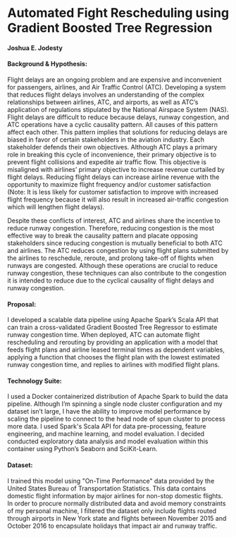 # Automated Fight Rescheduling using Gradient Boosted Tree Regression
#### Joshua E. Jodesty

#### Background & Hypothesis:

Flight delays are an ongoing problem and are expensive and inconvenient for passengers, airlines, and
Air Traffic Control (ATC). Developing a system that reduces flight delays involves an understanding of the
complex relationships between airlines, ATC, and airports, as well as ATC’s application of regulations
stipulated by the National Airspace System (NAS). Flight delays are difficult to reduce because delays,
runway congestion, and ATC operations have a cyclic causality pattern. All causes of this pattern affect
each other. This pattern implies that solutions for reducing delays are biased in favor of certain
stakeholders in the aviation industry. Each stakeholder defends their own objectives. Although ATC
plays a primary role in breaking this cycle of inconvenience, their primary objective is to prevent flight
collisions and expedite air traffic flow. This objective is misaligned with airlines’ primary objective to
increase revenue curtailed by flight delays. Reducing flight delays can increase airline revenue with the
opportunity to maximize flight frequency and/or customer satisfaction (Note: It is less likely for
customer satisfaction to improve with increased flight frequency because it will also result in increased
air-traffic congestion which will lengthen flight delays).

Despite these conflicts of interest, ATC and airlines share the incentive to reduce runway congestion.
Therefore, reducing congestion is the most effective way to break the causality pattern and placate
opposing stakeholders since reducing congestion is mutually beneficial to both ATC and airlines. The ATC
reduces congestion by using flight plans submitted by the airlines to reschedule, reroute, and prolong
take-off of flights when runways are congested. Although these operations are crucial to reduce runway
congestion, these techniques can also contribute to the congestion it is intended to reduce due to the
cyclical causality of flight delays and runway congestion.

#### Proposal:
I developed a scalable data pipeline using Apache Spark’s Scala API that can train a cross-validated
Gradient Boosted Tree Regressor to estimate runway congestion time. When deployed, ATC can
automate flight rescheduling and rerouting by providing an application with a model that feeds flight
plans and airline leased terminal times as dependent variables, applying a function that chooses the flight
plan with the lowest estimated runway congestion time, and replies to airlines with modified flight
plans. 

#### Technology Suite:
I used a Docker containerized distribution of Apache Spark to build the data pipeline. Although I’m
spinning a single node cluster configuration and my dataset isn’t large, I have the ability to improve
model performance by scaling the pipeline to connect to the head node of spun cluster to process more
data. I used Spark's Scala API for data pre-processing, feature engineering, and machine learning, and
model evaluation. I decided conducted exploratory data analysis and model evaluation within this
container using Python’s Seaborn and SciKit-Learn.

#### Dataset:
I trained this model using "On-Time Performance" data provided by the United States Bureau of
Transportation Statistics. This data contains domestic flight information by major airlines for non-stop
domestic flights. In order to procure normally distributed data and avoid memory constraints of my
personal machine, I filtered the dataset only include flights routed through airports in New York state
and flights between November 2015 and October 2016 to encapsulate holidays that impact air and
runway traffic.
